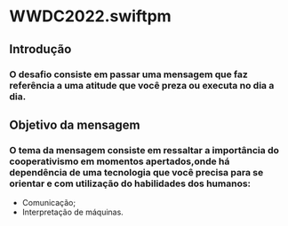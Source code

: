 # WWDC2022.swiftpm

## Introdução

### O desafio consiste em passar uma mensagem que faz referência a uma atitude que você preza ou executa no dia a dia.

## Objetivo da mensagem

### O tema da mensagem consiste em ressaltar a importância do cooperativismo em momentos apertados,onde há dependência de uma tecnologia que você precisa para se orientar e com utilização do habilidades dos humanos:

- Comunicação;
- Interpretação de máquinas.

